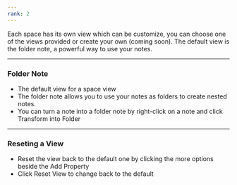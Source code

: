 ```yaml
---
rank: 2
---
```

Each space has its own view which can be customize, you can choose one of the views provided or create your own (coming soon). The default view is the folder note, a powerful way to use your notes.

---
### Folder Note

- The default view for a space view
- The folder note allows you to use your notes as folders to create nested notes.
- You can turn a note into a folder note by right-click on a note and click Transform into Folder

---
### Reseting a View

- Reset the view back to the default one by clicking the more options beside the Add Property
- Click Reset View to change back to the default